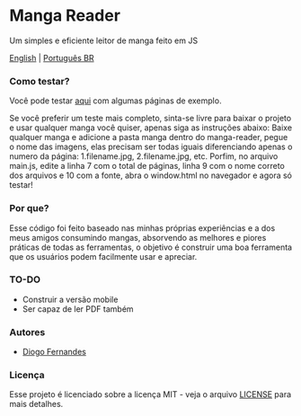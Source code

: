 # Manga Reader
Um simples e eficiente leitor de manga feito em JS

[English](https://github.com/dfop02/manga-reader/blob/main/README.md) | [Português BR](https://github.com/dfop02/manga-reader/blob/main/README.pt-BR.md)

### Como testar?

Você pode testar [aqui](https://dfop02.github.io/manga-reader/window.html) com algumas páginas de exemplo.

Se você preferir um teste mais completo, sinta-se livre para baixar o projeto e usar qualquer manga você quiser, apenas siga as instruções abaixo:
Baixe qualquer manga e adicione a pasta manga dentro do manga-reader, pegue o nome das imagens, elas precisam ser todas iguais diferenciando apenas o numero da página: 1.filename.jpg, 2.filename.jpg, etc.
Porfim, no arquivo main.js, edite a linha 7 com o total de páginas, linha 9 com o nome correto dos arquivos e 10 com a fonte, abra o window.html no navegador e agora só testar!

### Por que?

Esse código foi feito baseado nas minhas próprias experiências e a dos meus amigos consumindo mangas, absorvendo as melhores e piores práticas de todas as ferramentas, o objetivo é construir uma boa ferramenta que os usuários podem facilmente usar e apreciar.

### TO-DO

- Construir a versão mobile
- Ser capaz de ler PDF também

### Autores

* [Diogo Fernandes](https://github.com/dfop02)

### Licença

Esse projeto é licenciado sobre a licença MIT - veja o arquivo [LICENSE](LICENSE) para mais detalhes.
